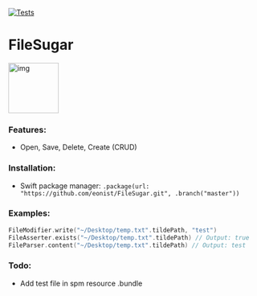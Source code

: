 [![Tests](https://github.com/eonist/FileSugar/actions/workflows/Tests.yml/badge.svg)](https://github.com/eonist/FileSugar/actions/workflows/Tests.yml)

# FileSugar
<img width="100" alt="img" src="https://rawgit.com/stylekit/img/master/FileLib.svg">

### Features:
- Open, Save, Delete, Create (CRUD)

### Installation:
- Swift package manager: `.package(url: "https://github.com/eonist/FileSugar.git", .branch("master"))`

### Examples:
```swift
FileModifier.write("~/Desktop/temp.txt".tildePath, "test")
FileAsserter.exists("~/Desktop/temp.txt".tildePath) // Output: true
FileParser.content("~/Desktop/temp.txt".tildePath) // Output: test
```

### Todo:
- Add test file in spm resource .bundle
